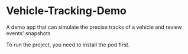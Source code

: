 # Vehicle-Tracking-Demo
A demo app that can simulate the precise tracks of a vehicle and review events' snapshots

To run the project, you need to install the pod first.
